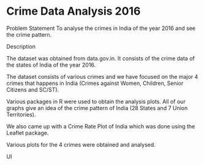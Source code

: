 # Crime Data Analysis 2016

Problem Statement 
To analyse the crimes in India of the year 2016 and see the crime pattern.

Description

The dataset was obtained from data.gov.in. It consists of the crime data of the states of India of the year 2016.

The dataset consists of various crimes and we have focused on the major 4 crimes that happens in India (Crimes against Women, Children, Senior Citizens and SC/ST).

Various packages in R were used to obtain the analysis plots. All of our graphs give an idea of the crime pattern of India (28 States and 7 Union Territories). 

We  also came up with a Crime Rate Plot of India which was done using the Leaflet package.

Various plots for the 4 crimes were obtained and analysed.

UI




